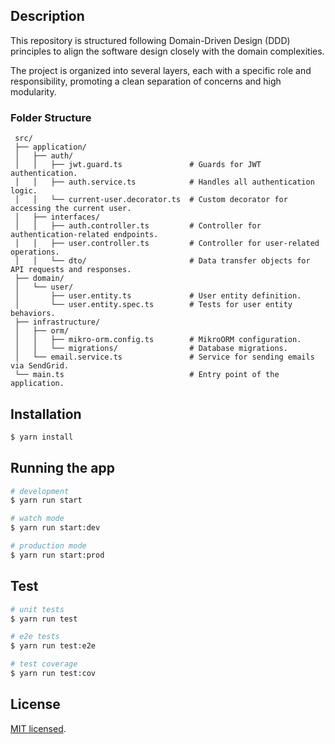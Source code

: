 ## Description

This repository is structured following Domain-Driven Design (DDD) principles to align the software design closely with
the domain complexities.

The project is organized into several layers, each with a specific role and responsibility, promoting a clean separation
of concerns and high modularity.

### Folder Structure

```
 src/
 ├── application/
 │   ├── auth/
 │   │   ├── jwt.guard.ts               # Guards for JWT authentication.
 │   │   ├── auth.service.ts            # Handles all authentication logic.
 │   │   └── current-user.decorator.ts  # Custom decorator for accessing the current user.
 │   ├── interfaces/
 │   │   ├── auth.controller.ts         # Controller for authentication-related endpoints.
 │   │   ├── user.controller.ts         # Controller for user-related operations.
 │   │   └── dto/                       # Data transfer objects for API requests and responses.
 ├── domain/
 │   └── user/
 │       ├── user.entity.ts             # User entity definition.
 │       └── user.entity.spec.ts        # Tests for user entity behaviors.
 ├── infrastructure/
 │   ├── orm/
 │   │   ├── mikro-orm.config.ts        # MikroORM configuration.
 │   │   └── migrations/                # Database migrations.
 │   └── email.service.ts               # Service for sending emails via SendGrid.
 └── main.ts                            # Entry point of the application.

```

## Installation

```bash
$ yarn install
```

## Running the app

```bash
# development
$ yarn run start

# watch mode
$ yarn run start:dev

# production mode
$ yarn run start:prod
```

## Test

```bash
# unit tests
$ yarn run test

# e2e tests
$ yarn run test:e2e

# test coverage
$ yarn run test:cov
```

## License

[MIT licensed](LICENSE).
